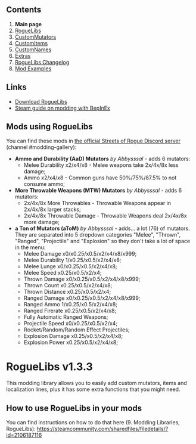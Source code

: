 ## Contents ##

1. **Main page**
2. [RogueLibs](./md/RogueLibs.md)
3. [CustomMutators](./md/CustomMutators.md)
4. [CustomItems](./md/CustomItems.md)
5. [CustomNames](./md/CustomNames.md)
6. [Extras](./md/Extras.md)
7. [RogueLibs Changelog](./md/Changelog.md)
8. [Mod Examples](./md/Examples.md)

## Links ##
*  [Download RogueLibs](https://github.com/Abbysssal/RogueLibs/releases)
*  [Steam guide on modding with BepInEx](https://steamcommunity.com/sharedfiles/filedetails/?id=2106187116)

## Mods using RogueLibs ##
You can find these mods in [the official Streets of Rogue Discord server](https://discord.com/invite/streetsofrogue) (channel #modding-gallery):

* **Ammo and Durability (AaD) Mutators** *by Abbysssal* - adds 6 mutators:
  * Melee Durability x2/x4/x8 - Melee weapons take 2x/4x/8x less damage;
  * Ammo x2/x4/x8 - Common guns have 50%/75%/87.5% to not consume ammo;
* **More Throwable Weapons (MTW) Mutators** *by Abbysssal* - adds 6 mutators:
  * 2x/4x/8x More Throwables - Throwable Weapons appear in 2x/4x/8x larger stacks;
  * 2x/4x/8x Throwable Damage - Throwable Weapons deal 2x/4x/8x more damage;
* **a Ton of Mutators (aToM)** *by Abbysssal* - adds... a lot (76) of mutators. They are separated into 5 dropdown categories "Melee", "Thrown", "Ranged", "Projectile" and "Explosion" so they don't take a lot of space in the menu:
  * Melee Damage x0/x0.25/x0.5/x2/x4/x8/x999;
  * Melee Durability 1/x0.25/x0.5/x2/x4/x8;
  * Melee Lunge x0/x0.25/x0.5/x2/x4/x8;
  * Melee Speed x0.25/x0.5/x2/x4;
  * Thrown Damage x0/x0.25/x0.5/x2/x4/x8/x999;
  * Thrown Count x0.25/x0.5/x2/x4/x8;
  * Thrown Distance x0.25/x0.5/x2/x4;
  * Ranged Damage x0/x0.25/x0.5/x2/x4/x8/x999;
  * Ranged Ammo 1/x0.25/x0.5/x2/x4/x8;
  * Ranged Firerate x0.25/x0.5/x2/x4/x8;
  * Fully Automatic Ranged Weapons;
  * Projectile Speed x0/x0.25/x0.5/x2/x4;
  * Rocket/Random/Random Effect Projectiles;
  * Explosion Damage x0.25/x0.5/x2/x4/x8;
  * Explosion Power x0.25/x0.5/x2/x4/x8;

# RogueLibs v1.3.3 #
This modding library allows you to easily add custom mutators, items and localization lines, plus it has some extra functions that you might need.

## How to use RogueLibs in your mods ##
You can find instructions on how to do that here (9. Modding Libraries, RogueLibs):
https://steamcommunity.com/sharedfiles/filedetails/?id=2106187116
